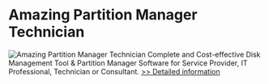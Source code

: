 # Amazing Partition Manager Technician
![Amazing Partition Manager Technician](https://mycommerce.akamaized.net/api/pimages/P300860084/BIG/300860084.PNG)
Complete and Cost-effective Disk Management Tool & Partition Manager Software for Service Provider, IT Professional, Technician or Consultant.
[>> Detailed information](https://secure.shareit.com/shareit/product.html?productid=300860084&affiliateid=200057808)